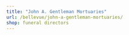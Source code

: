 ```yaml
---
title: "John A. Gentleman Mortuaries"
url: /bellevue/john-a-gentleman-mortuaries/
shop: funeral directors
---
```

